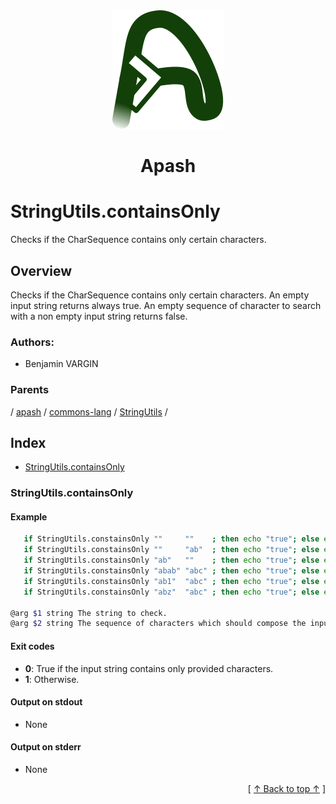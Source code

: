 
<div align="center" id="apash-top">
  <a href="https://github.com/hastec-fr/apash">
    <img alt="apash-logo" src="../../../../../../../assets/apash-logo.svg"/>
  </a>

  # Apash
</div>

# StringUtils.containsOnly

Checks if the CharSequence contains only certain characters.

## Overview

Checks if the CharSequence contains only certain characters.
An empty input string returns always true.
An empty sequence of character to search with a non empty input 
string returns false.

### Authors:
* Benjamin VARGIN

### Parents
<!-- apash.parentBegin -->
[](../../../../.md) / [apash](../../../apash.md) / [commons-lang](../../commons-lang.md) / [StringUtils](../StringUtils.md) / 
<!-- apash.parentEnd -->

## Index

* [StringUtils.containsOnly](#stringutilscontainsonly)

### StringUtils.containsOnly

#### Example

```bash
   if StringUtils.constainsOnly ""     ""    ; then echo "true"; else echo "false"; # true
   if StringUtils.constainsOnly ""     "ab"  ; then echo "true"; else echo "false"; # true
   if StringUtils.constainsOnly "ab"   ""    ; then echo "true"; else echo "false"; # false
   if StringUtils.constainsOnly "abab" "abc" ; then echo "true"; else echo "false"; # true
   if StringUtils.constainsOnly "ab1"  "abc" ; then echo "true"; else echo "false"; # false
   if StringUtils.constainsOnly "abz"  "abc" ; then echo "true"; else echo "false"; # false

@arg $1 string The string to check.
@arg $2 string The sequence of characters which should compose the input string.
```

#### Exit codes

* **0**: True if the input string contains only provided characters.
* **1**: Otherwise.

#### Output on stdout

* None

#### Output on stderr

* None


  <div align="right">[ <a href="#apash-top">↑ Back to top ↑</a> ]</div>

